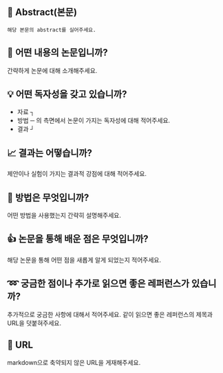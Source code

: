 ## :page_with_curl: Abstract(본문)
```
해당 본문의 abstract를 실어주세요.
```

## :mag_right: 어떤 내용의 논문입니까?
간략하게 논문에 대해 소개해주세요.

## :bulb: 어떤 독자성을 갖고 있습니까?
- 자료 ┐
- 방법 ─ 의 측면에서 논문이 가지는 독자성에 대해 적어주세요.
- 결과 ┘
## :chart_with_upwards_trend: 결과는 어떻습니까?
제안이나 실험이 가지는 결과적 강점에 대해 적어주세요. 

## :open_file_folder: 방법은 무엇입니까?
어떤 방법을 사용했는지 간략히 설명해주세요.

## :thumbsup: 논문을 통해 배운 점은 무엇입니까?
해당 논문을 통해 어떤 점을 새롭게 알게 되었는지 적어주세요.

## :loop: 궁금한 점이나 추가로 읽으면 좋은 레퍼런스가 있습니까?
추가적으로 궁금한 사항에 대해서 적어주세요.
같이 읽으면 좋은 레퍼런스의 제목과 URL을 덧붙혀주세요.

## :paperclip: URL
markdown으로 축약되지 않은 URL을 게재해주세요.
